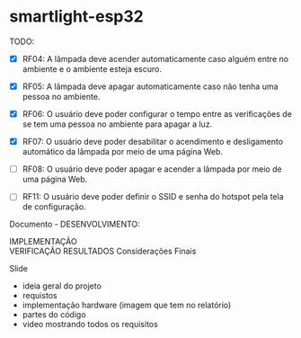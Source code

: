 # smartlight-esp32

TODO:

- [x] RF04: A lâmpada deve acender automaticamente caso alguém entre no ambiente e o ambiente esteja escuro.
- [x] RF05: A lâmpada deve apagar automaticamente caso não tenha uma pessoa no ambiente.
- [x] RF06: O usuário deve poder configurar o tempo entre as verificações de se tem uma pessoa no ambiente para apagar a luz.
- [x] RF07: O usuário deve poder desabilitar o acendimento e desligamento automático da lâmpada por meio de uma página Web.
- [ ] RF08: O usuário deve poder apagar e acender a lâmpada por meio de uma página Web. 
- [ ] RF11: O usuário deve poder definir o SSID e senha do hotspot pela tela de configuração.


Documento - DESENVOLVIMENTO:


IMPLEMENTAÇÃO  
VERIFICAÇÃO
RESULTADOS
Considerações Finais


Slide
- ideia geral do projeto
- requistos
- implementação hardware (imagem que tem no relatório)
- partes do código
- video mostrando todos os requisitos

